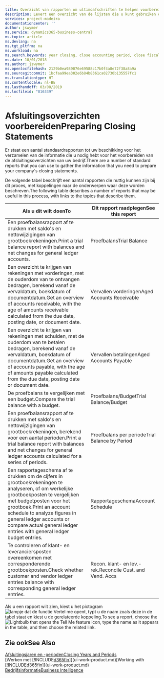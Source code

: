 ```yaml
---
title: Overzicht van rapporten om ultimoafschriften te helpen voorbereiden | Microsoft Docs
description: Levert een overzicht van de lijsten die u kunt gebruiken om gegevens te verzamelen om de ultimoafschriften van uw bedrijf voor te bereiden wanneer het financiële jaar wordt gesloten.
services: project-madeira
documentationcenter: ''
author: jswymer
ms.service: dynamics365-business-central
ms.topic: article
ms.devlang: na
ms.tgt_pltfrm: na
ms.workload: na
ms.search.keywords: year closing, close accounting period, close fiscal year, aging, creditor payments, vendor payments, assets, liabilities, equity, analysis, reporting, financial report, business intelligence, BI, Power Bi, KPI
ms.date: 10/01/2018
ms.author: jswymer
ms.openlocfilehash: 2129b0ea989076e69588c17b0f4a8e72f38a8a9a
ms.sourcegitcommit: 1bcfaa99ea302e6b84b8361ca02730b135557fc1
ms.translationtype: HT
ms.contentlocale: nl-BE
ms.lasthandoff: 03/08/2019
ms.locfileid: "816339"
---
```

# <a name="preparing-closing-statements"></a><span data-ttu-id="38817-103">Afsluitingsoverzichten voorbereiden</span><span class="sxs-lookup"><span data-stu-id="38817-103">Preparing Closing Statements</span></span>
<span data-ttu-id="38817-104">Er staat een aantal standaardrapporten tot uw beschikking voor het verzamelen van de informatie die u nodig hebt voor het voorbereiden van de afsluitingsoverzichten van uw bedrijf.</span><span class="sxs-lookup"><span data-stu-id="38817-104">There are a number of standard reports that you can use to gather the information that you need to prepare your company's closing statements.</span></span>

<span data-ttu-id="38817-105">De volgende tabel beschrijft een aantal rapporten die nuttig kunnen zijn bij dit proces, met koppelingen naar de onderwerpen waar deze worden beschreven.</span><span class="sxs-lookup"><span data-stu-id="38817-105">The following table describes a number of reports that may be useful in this process, with links to the topics that describe them.</span></span>

| <span data-ttu-id="38817-106">Als u dit wilt doen</span><span class="sxs-lookup"><span data-stu-id="38817-106">To</span></span> | <span data-ttu-id="38817-107">Dit rapport raadplegen</span><span class="sxs-lookup"><span data-stu-id="38817-107">See this report</span></span> |
| --- | --- |
| <span data-ttu-id="38817-108">Een proefbalansrapport af te drukken met saldo's en nettowijzigingen van grootboekrekeningen.</span><span class="sxs-lookup"><span data-stu-id="38817-108">Print a trial balance report with balances and net changes for general ledger accounts.</span></span> |<span data-ttu-id="38817-109">Proefbalans</span><span class="sxs-lookup"><span data-stu-id="38817-109">Trial Balance</span></span> |
| <span data-ttu-id="38817-110">Een overzicht te krijgen van rekeningen met vorderingen, met de ouderdom van te ontvangen bedragen, berekend vanaf de vervaldatum, boekdatum of documentdatum.</span><span class="sxs-lookup"><span data-stu-id="38817-110">Get an overview of accounts receivable, with the age of amounts receivable calculated from the due date, posting date, or document date.</span></span> |<span data-ttu-id="38817-111">Vervallen vorderingen</span><span class="sxs-lookup"><span data-stu-id="38817-111">Aged Accounts Receivable</span></span> |
| <span data-ttu-id="38817-112">Een overzicht te krijgen van rekeningen met schulden, met de ouderdom van te betalen bedragen, berekend vanaf de vervaldatum, boekdatum of documentdatum.</span><span class="sxs-lookup"><span data-stu-id="38817-112">Get an overview of accounts payable, with the age of amounts payable calculated from the due date, posting date or document date.</span></span> |<span data-ttu-id="38817-113">Vervallen betalingen</span><span class="sxs-lookup"><span data-stu-id="38817-113">Aged Accounts Payable</span></span> |
| <span data-ttu-id="38817-114">De proefbalans te vergelijken met een budget.</span><span class="sxs-lookup"><span data-stu-id="38817-114">Compare the trial balance with a budget.</span></span> |<span data-ttu-id="38817-115">Proefbalans/Budget</span><span class="sxs-lookup"><span data-stu-id="38817-115">Trial Balance/Budget</span></span> |
| <span data-ttu-id="38817-116">Een proefbalansrapport af te drukken met saldo's en nettowijzigingen van grootboekrekeningen, berekend voor een aantal perioden.</span><span class="sxs-lookup"><span data-stu-id="38817-116">Print a trial balance report with balances and net changes for general ledger accounts calculated for a series of periods.</span></span> |<span data-ttu-id="38817-117">Proefbalans per periode</span><span class="sxs-lookup"><span data-stu-id="38817-117">Trial Balance by Period</span></span> |
| <span data-ttu-id="38817-118">Een rapportageschema af te drukken om de cijfers in grootboekrekeningen te analyseren, of om werkelijke grootboekposten te vergelijken met budgetposten voor het grootboek.</span><span class="sxs-lookup"><span data-stu-id="38817-118">Print an account schedule to analyze figures in general ledger accounts or compare actual general ledger entries with general ledger budget entries.</span></span> |<span data-ttu-id="38817-119">Rapportageschema</span><span class="sxs-lookup"><span data-stu-id="38817-119">Account Schedule</span></span> |
| <span data-ttu-id="38817-120">Te controleren of klant- en leveranciersposten overeenkomen met corresponderende grootboekposten.</span><span class="sxs-lookup"><span data-stu-id="38817-120">Check whether customer and vendor ledger entries balance with corresponding general ledger entries.</span></span> |<span data-ttu-id="38817-121">Recon. klant- en lev.-rek.</span><span class="sxs-lookup"><span data-stu-id="38817-121">Reconcile Cust. and Vend. Accs</span></span> |

<span data-ttu-id="38817-122">Als u een rapport wilt zien, kiest u het pictogram ![lampje dat de functie Vertel me opent](media/ui-search/search_small.png "Vertel me wat u wilt doen"), typt u de naam zoals deze in de tabel staat en kiest u de gerelateerde koppeling.</span><span class="sxs-lookup"><span data-stu-id="38817-122">To see a report, choose the ![Lightbulb that opens the Tell Me feature](media/ui-search/search_small.png "Tell me what you want to do") icon, type the name as it appears in the table, and then choose the related link.</span></span>

## <a name="see-also"></a><span data-ttu-id="38817-123">Zie ook</span><span class="sxs-lookup"><span data-stu-id="38817-123">See Also</span></span>
[<span data-ttu-id="38817-124">Afsluitingsjaren en -perioden</span><span class="sxs-lookup"><span data-stu-id="38817-124">Closing Years and Periods</span></span>](year-close-years-periods.md)  
<span data-ttu-id="38817-125">[Werken met [!INCLUDE[d365fin](includes/d365fin_md.md)]](ui-work-product.md)</span><span class="sxs-lookup"><span data-stu-id="38817-125">[Working with [!INCLUDE[d365fin](includes/d365fin_md.md)]](ui-work-product.md)</span></span>  
[<span data-ttu-id="38817-126">Bedrijfsinformatie</span><span class="sxs-lookup"><span data-stu-id="38817-126">Business Intelligence</span></span>](bi.md)
